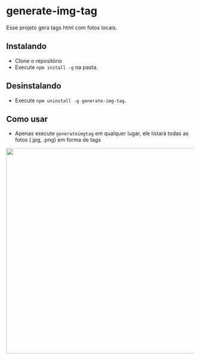 # generate-img-tag

Esse projeto gera tags html com fotos locais.

## Instalando

* Clone o repositório
* Execute ```npm install -g``` na pasta.

## Desinstalando

* Execute ```npm uninstall -g generate-img-tag```.

## Como usar

* Apenas execute ```generateimgtag``` em qualquer lugar, ele listará todas as fotos (.jpg, .png) em forma de tags <img src="">

<p align="center">
    <img src="https://raw.githubusercontent.com/Leogamermmmm/generate-img-tag/master/project-preview.gif" width="550">
</p>
